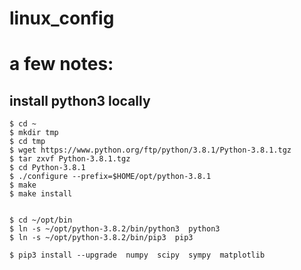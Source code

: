 # linux_config


# a few notes:


## install python3 locally

```
$ cd ~
$ mkdir tmp
$ cd tmp
$ wget https://www.python.org/ftp/python/3.8.1/Python-3.8.1.tgz
$ tar zxvf Python-3.8.1.tgz 
$ cd Python-3.8.1 
$ ./configure --prefix=$HOME/opt/python-3.8.1
$ make
$ make install


$ cd ~/opt/bin
$ ln -s ~/opt/python-3.8.2/bin/python3  python3
$ ln -s ~/opt/python-3.8.2/bin/pip3  pip3

$ pip3 install --upgrade  numpy  scipy  sympy  matplotlib

```


